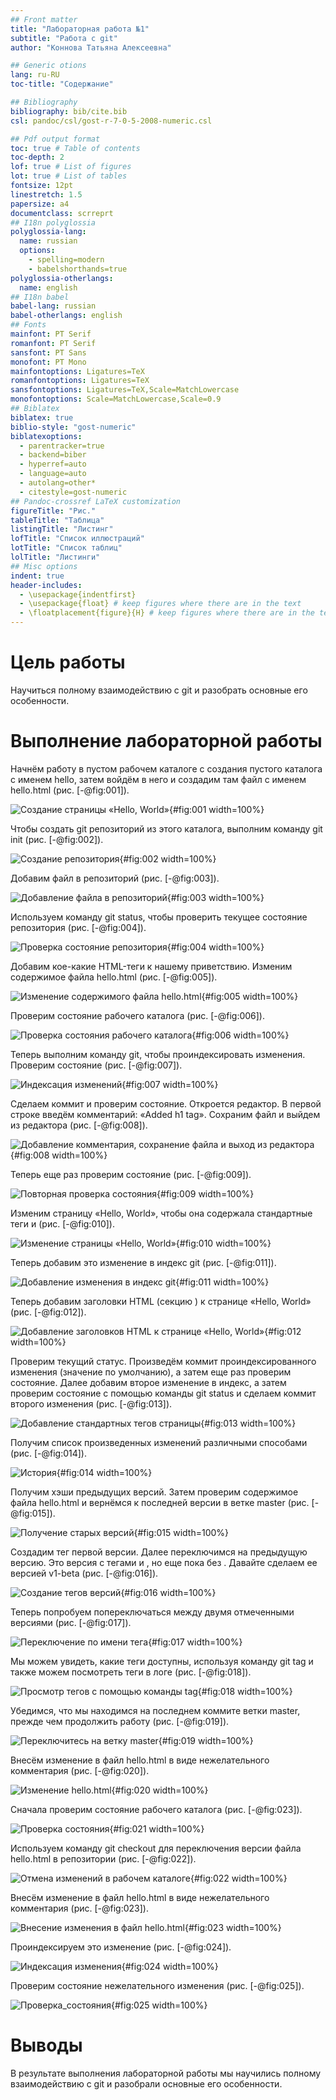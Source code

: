 ```yaml
---
## Front matter
title: "Лабораторная работа №1"
subtitle: "Работа с git"
author: "Коннова Татьяна Алексеевна"

## Generic otions
lang: ru-RU
toc-title: "Содержание"

## Bibliography
bibliography: bib/cite.bib
csl: pandoc/csl/gost-r-7-0-5-2008-numeric.csl

## Pdf output format
toc: true # Table of contents
toc-depth: 2
lof: true # List of figures
lot: true # List of tables
fontsize: 12pt
linestretch: 1.5
papersize: a4
documentclass: scrreprt
## I18n polyglossia
polyglossia-lang:
  name: russian
  options:
	- spelling=modern
	- babelshorthands=true
polyglossia-otherlangs:
  name: english
## I18n babel
babel-lang: russian
babel-otherlangs: english
## Fonts
mainfont: PT Serif
romanfont: PT Serif
sansfont: PT Sans
monofont: PT Mono
mainfontoptions: Ligatures=TeX
romanfontoptions: Ligatures=TeX
sansfontoptions: Ligatures=TeX,Scale=MatchLowercase
monofontoptions: Scale=MatchLowercase,Scale=0.9
## Biblatex
biblatex: true
biblio-style: "gost-numeric"
biblatexoptions:
  - parentracker=true
  - backend=biber
  - hyperref=auto
  - language=auto
  - autolang=other*
  - citestyle=gost-numeric
## Pandoc-crossref LaTeX customization
figureTitle: "Рис."
tableTitle: "Таблица"
listingTitle: "Листинг"
lofTitle: "Список иллюстраций"
lotTitle: "Список таблиц"
lolTitle: "Листинги"
## Misc options
indent: true
header-includes:
  - \usepackage{indentfirst}
  - \usepackage{float} # keep figures where there are in the text
  - \floatplacement{figure}{H} # keep figures where there are in the text
---
```


# Цель работы

Научиться полному взаимодействию с git и разобрать основные его особенности.

# Выполнение лабораторной работы

Начнём работу в пустом рабочем каталоге с создания пустого каталога с именем
hello, затем войдём в него и создадим там файл с именем hello.html (рис. [-@fig:001]).

![Создание страницы «Hello, World»](image/1.png){#fig:001 width=100%}

Чтобы создать git репозиторий из этого каталога, выполним команду git init (рис. [-@fig:002]).

![Создание репозитория](image/2.png){#fig:002 width=100%}

Добавим файл в репозиторий (рис. [-@fig:003]).

![Добавление файла в репозиторий](image/3.png){#fig:003 width=100%}

Используем команду git status, чтобы проверить текущее состояние репозитория (рис. [-@fig:004]).

![Проверка состояние репозитория](image/4.png){#fig:004 width=100%}

Добавим кое-какие HTML-теги к нашему приветствию. Изменим содержимое
файла hello.html (рис. [-@fig:005]).

![Изменение содержимого файла hello.html](image/5.png){#fig:005 width=100%}

Проверим состояние рабочего каталога (рис. [-@fig:006]).

![Проверка состояния рабочего каталога](image/6.png){#fig:006 width=100%}

Теперь выполним команду git, чтобы проиндексировать изменения. Проверим
состояние (рис. [-@fig:007]).

![Индексация изменений](image/7.png){#fig:007 width=100%}

Сделаем коммит и проверим состояние. Откроется редактор.
В первой строке введём комментарий: «Added h1 tag». Сохраним файл и выйдем из редактора (рис. [-@fig:008]).

![Добавление комментария, сохранение файла и выход из редактора](image/8.png){#fig:008 width=100%}

Теперь еще раз проверим состояние (рис. [-@fig:009]).

![Повторная проверка состояния](image/9.png){#fig:009 width=100%}

Изменим страницу «Hello, World», чтобы она содержала стандартные теги <html>
и <body> (рис. [-@fig:010]).

![Изменение страницы «Hello, World»](image/10.png){#fig:010 width=100%}

Теперь добавим это изменение в индекс git (рис. [-@fig:011]).

![Добавление изменения в индекс git](image/11.png){#fig:011 width=100%}

Теперь добавим заголовки HTML (секцию <head>) к странице «Hello, World» (рис. [-@fig:012]).

![Добавление заголовков HTML к странице «Hello, World»](image/12.png){#fig:012 width=100%}

Проверим текущий статус. Произведём коммит проиндексированного изменения (значение по умолчанию), а затем еще раз проверим состояние.
Далее добавим второе изменение в индекс, а затем проверим состояние с помощью команды git status и сделаем коммит второго изменения (рис. [-@fig:013]).

![Добавление стандартных тегов страницы](image/13.png){#fig:013 width=100%}

Получим список произведенных изменений различными способами (рис. [-@fig:014]).

![История](image/14.png){#fig:014 width=100%}

Получим хэши предыдущих версий. Затем проверим содержимое файла hello.html и вернёмся к последней версии в ветке master (рис. [-@fig:015]).

![Получение старых версий](image/15.png){#fig:015 width=100%}

Создадим тег первой версии. Далее переключимся на предыдущую версию. Это версия c тегами <html> и <body>, но еще пока без <head>. Давайте сделаем
ее версией v1-beta (рис. [-@fig:016]).

![Создание тегов версий](image/16.png){#fig:016 width=100%}

Теперь попробуем попереключаться между двумя отмеченными версиями (рис. [-@fig:017]).

![Переключение по имени тега](image/17.png){#fig:017 width=100%}

Мы можем увидеть, какие теги доступны, используя команду git tag и также можем посмотреть теги в логе (рис. [-@fig:018]).

![Просмотр тегов с помощью команды tag](image/18.png){#fig:018 width=100%}

Убедимся, что мы находимся на последнем коммите ветки master, прежде чем продолжить работу (рис. [-@fig:019]).

![Переключитесь на ветку master](image/19.png){#fig:019 width=100%}

Внесём изменение в файл hello.html в виде нежелательного комментария (рис. [-@fig:020]).

![Изменение hello.html](image/20.png){#fig:020 width=100%}

Сначала проверим состояние рабочего каталога (рис. [-@fig:023]).

![Проверка состояния](image/21.png){#fig:021 width=100%}

Используем команду git checkout для переключения версии файла hello.html в репозитории (рис. [-@fig:022]).

![Отмена изменений в рабочем каталоге](image/22.png){#fig:022 width=100%}

Внесём изменение в файл hello.html в виде нежелательного комментария (рис. [-@fig:023]).

![Внесение изменения в файл hello.html](image/23.png){#fig:023 width=100%}

Проиндексируем это изменение (рис. [-@fig:024]).

![Индексация изменения](image/24.png){#fig:024 width=100%}

Проверим состояние нежелательного изменения (рис. [-@fig:025]).

![Проверка_состояния](image/25.png){#fig:025 width=100%}

# Выводы

В результате выполнения лабораторной работы мы научились полному взаимодействию с git 
и разобрали основные его особенности.